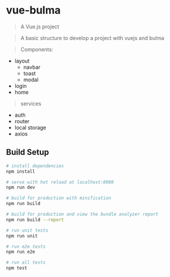 # vue-bulma

> A Vue.js project

> A basic structure to develop a project with vuejs and bulma

> Components:
  - layout
    - navbar
    - toast
    - modal
  - login
  - home

> services
  - auth
  - router
  - local storage
  - axios

## Build Setup

``` bash
# install dependencies
npm install

# serve with hot reload at localhost:8080
npm run dev

# build for production with minification
npm run build

# build for production and view the bundle analyzer report
npm run build --report

# run unit tests
npm run unit

# run e2e tests
npm run e2e

# run all tests
npm test
```
